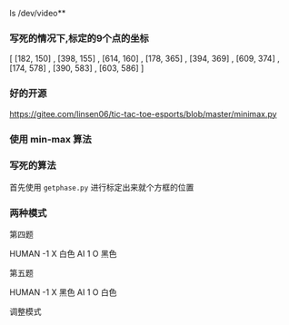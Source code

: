 ls /dev/video**

### 写死的情况下,标定的9个点的坐标
[ [182, 150]  ,  [398, 155]  ,  [614, 160]  ,  [178, 365]  ,  [394, 369]  ,  [609, 374]  ,  [174, 578]  ,  [390, 583]  ,  [603, 586]  ]




### 好的开源
https://gitee.com/linsen06/tic-tac-toe-esports/blob/master/minimax.py

### 使用 min-max 算法

### 写死的算法
首先使用 ```getphase.py``` 进行标定出来就个方框的位置

### 两种模式

第四题

HUMAN -1 X 白色
AI     1 O 黑色


第五题

HUMAN -1 X 黑色
AI     1 O 白色



调整模式



